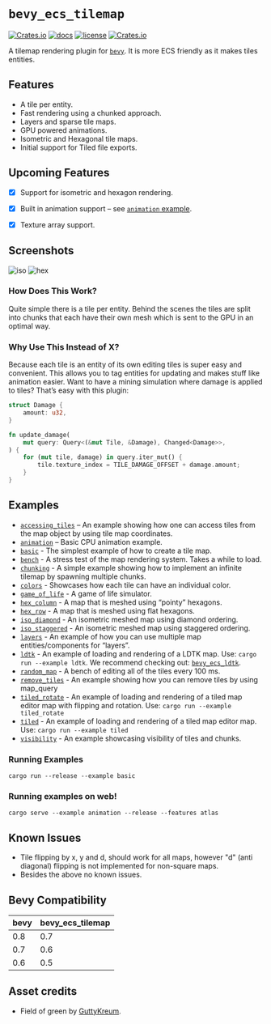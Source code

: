 # `bevy_ecs_tilemap`

[![Crates.io](https://img.shields.io/crates/v/bevy_ecs_tilemap)](https://crates.io/crates/bevy_ecs_tilemap)
[![docs](https://docs.rs/bevy_ecs_tilemap/badge.svg)](https://docs.rs/bevy_ecs_tilemap/)
[![license](https://img.shields.io/badge/license-MIT-blue.svg)](https://github.com/StarArawn/bevy_ecs_tilemap/blob/main/LICENSE)
[![Crates.io](https://img.shields.io/crates/d/bevy_ecs_tilemap)](https://crates.io/crates/bevy_ecs_tilemap)

A tilemap rendering plugin for [`bevy`](https://bevyengine.org/). It is more ECS friendly as it makes tiles entities.

## Features
 - A tile per entity.
 - Fast rendering using a chunked approach.
 - Layers and sparse tile maps.
 - GPU powered animations.
 - Isometric and Hexagonal tile maps.
 - Initial support for Tiled file exports.

## Upcoming Features
 - [x] Support for isometric and hexagon rendering.
 - [x] Built in animation support  – see [`animation` example](examples/animation.rs).
 - [x] Texture array support.


## Screenshots
![iso](screenshots/iso.png)
![hex](screenshots/hex.png)

### How Does This Work?
Quite simple there is a tile per entity. Behind the scenes the tiles are split into chunks that each have their own mesh which is sent to the GPU in an optimal way.

### Why Use This Instead of X?
Because each tile is an entity of its own editing tiles is super easy and convenient. This allows you to tag entities for updating and makes stuff like animation easier. Want to have a mining simulation where damage is applied to tiles? That’s easy with this plugin:

```rust
struct Damage {
    amount: u32,
}

fn update_damage(
    mut query: Query<(&mut Tile, &Damage), Changed<Damage>>,
) {
    for (mut tile, damage) in query.iter_mut() {
        tile.texture_index = TILE_DAMAGE_OFFSET + damage.amount;
    }
}
```

## Examples
 - [`accessing_tiles`](examples/accessing_tiles.rs) – An example showing how one can access tiles from the map object by using tile map coordinates.
 - [`animation`](examples/animation.rs) – Basic CPU animation example.
 - [`basic`](examples/basic.rs) - The simplest example of how to create a tile map.
 - [`bench`](examples/bench.rs) - A stress test of the map rendering system. Takes a while to load.
 - [`chunking`](examples/chunking.rs) - A simple example showing how to implement an infinite tilemap by spawning multiple chunks.
 - [`colors`](examples/colors.rs) - Showcases how each tile can have an individual color.
 - [`game_of_life`](examples/game_of_life.rs) - A game of life simulator.
 - [`hex_column`](examples/hexagon_column.rs) - A map that is meshed using “pointy” hexagons.
 - [`hex_row`](examples/hexagon_row.rs) - A map that is meshed using flat hexagons.
 - [`iso_diamond`](examples/iso_diamond.rs) - An isometric meshed map using diamond ordering.
 - [`iso_staggered`](examples/iso_staggered.rs) - An isometric meshed map using staggered ordering.
 - [`layers`](examples/layers.rs) - An example of how you can use multiple map entities/components for “layers”.
 - [`ldtk`](examples/ldtk/ldtk.rs) - An example of loading and rendering of a LDTK map. Use: `cargo run --example ldtk`. We recommend checking out: [`bevy_ecs_ldtk`](https://crates.io/crates/bevy_ecs_ldtk).
 - [`random_map`](examples/random_map.rs) - A bench of editing all of the tiles every 100 ms.
 - [`remove_tiles`](examples/remove_tiles.rs) - An example showing how you can remove tiles by using map_query
 - [`tiled_rotate`](examples/tiled_rotate.rs) - An example of loading and rendering of a tiled map editor map with flipping and rotation. Use: `cargo run --example tiled_rotate`
 - [`tiled`](examples/tiled.rs) - An example of loading and rendering of a tiled map editor map. Use: `cargo run --example tiled`
 - [`visibility`](examples/visibility.rs) - An example showcasing visibility of tiles and chunks.

### Running Examples

```
cargo run --release --example basic
```

### Running examples on web!
```
cargo serve --example animation --release --features atlas
```

## Known Issues
 - Tile flipping by x, y and d, should work for all maps, however "d" (anti diagonal) flipping is not implemented for non-square maps.
 - Besides the above no known issues.

## Bevy Compatibility

|bevy|bevy_ecs_tilemap|
|---|---|
|0.8|0.7|
|0.7|0.6|
|0.6|0.5|

## Asset credits
 - Field of green by [GuttyKreum](https://guttykreum.itch.io/).
